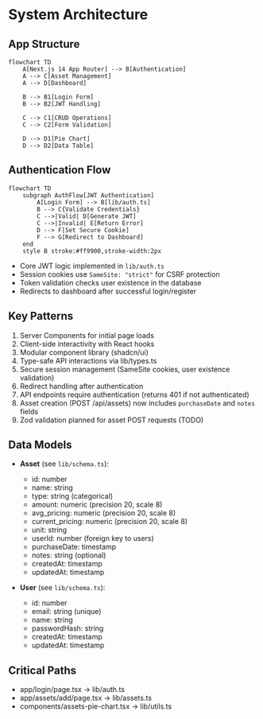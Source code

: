 # System Architecture

## App Structure
```mermaid
flowchart TD
    A[Next.js 14 App Router] --> B[Authentication]
    A --> C[Asset Management]
    A --> D[Dashboard]
    
    B --> B1[Login Form]
    B --> B2[JWT Handling]
    
    C --> C1[CRUD Operations]
    C --> C2[Form Validation]
    
    D --> D1[Pie Chart]
    D --> D2[Data Table]
```

## Authentication Flow
```mermaid
flowchart TD
    subgraph AuthFlow[JWT Authentication]
        A[Login Form] --> B[lib/auth.ts]
        B --> C{Validate Credentials}
        C -->|Valid| D[Generate JWT]
        C -->|Invalid| E[Return Error]
        D --> F[Set Secure Cookie]
        F --> G[Redirect to Dashboard]
    end
    style B stroke:#ff9900,stroke-width:2px
```
- Core JWT logic implemented in `lib/auth.ts`
- Session cookies use `SameSite: "strict"` for CSRF protection
- Token validation checks user existence in the database
- Redirects to dashboard after successful login/register

## Key Patterns
1. Server Components for initial page loads
2. Client-side interactivity with React hooks
3. Modular component library (shadcn/ui)
4. Type-safe API interactions via lib/types.ts
5. Secure session management (SameSite cookies, user existence validation)
6. Redirect handling after authentication
7. API endpoints require authentication (returns 401 if not authenticated)
8. Asset creation (POST /api/assets) now includes `purchaseDate` and `notes` fields
9. Zod validation planned for asset POST requests (TODO)

## Data Models

- **Asset** (see `lib/schema.ts`):
  - id: number
  - name: string
  - type: string (categorical)
  - amount: numeric (precision 20, scale 8)
  - avg_pricing: numeric (precision 20, scale 8)
  - current_pricing: numeric (precision 20, scale 8)
  - unit: string
  - userId: number (foreign key to users)
  - purchaseDate: timestamp
  - notes: string (optional)
  - createdAt: timestamp
  - updatedAt: timestamp

- **User** (see `lib/schema.ts`):
  - id: number
  - email: string (unique)
  - name: string
  - passwordHash: string
  - createdAt: timestamp
  - updatedAt: timestamp

## Critical Paths
- app/login/page.tsx → lib/auth.ts
- app/assets/add/page.tsx → lib/assets.ts
- components/assets-pie-chart.tsx → lib/utils.ts
